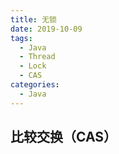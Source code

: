 ```yaml
---
title: 无锁
date: 2019-10-09
tags:
  - Java
  - Thread
  - Lock
  - CAS
categories:
  - Java
---
```


## 比较交换（CAS）
